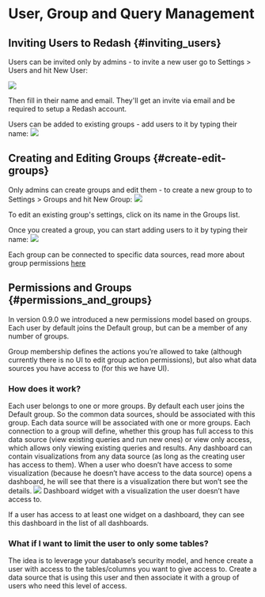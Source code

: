 # User, Group and Query Management

## Inviting Users to Redash {#inviting_users}

Users can be invited only by admins - to invite a new user go to Settings > Users and hit New User:

![](../assets/invite_new_user.png)

Then fill in their name and email. They'll get an invite via email and be required to setup a Redash account.

Users can be added to existing groups - add users to it by typing their name:
![](../assets/view_only_group.png)

## Creating and Editing Groups {#create-edit-groups}

Only admins can create groups and edit them - to create a new group to to Settings > Groups and hit New Group:
![](../assets/group_settings.png)

To edit an existing group's settings, click on its name in the Groups list.

Once you created a group, you can start adding users to it by typing their name:
![](../assets/view_only_group.png)

Each group can be connected to specific data sources, read more about group permissions [here](#permissions_and_groups.md)

## Permissions and Groups {#permissions_and_groups}

In version 0.9.0 we introduced a new permissions model based on groups. Each user by default joins the Default group, but can be a member of any number of groups.

Group membership defines the actions you’re allowed to take (although currently there is no UI to edit group action permissions), but also what data sources you have access to (for this we have UI).

### How does it work?

Each user belongs to one or more groups. By default each user joins the Default group. So the common data sources, should be associated with this group.
Each data source will be associated with one or more groups. Each connection to a group will define, whether this group has full access to this data source (view existing queries and run new ones) or view only access, which allows only viewing existing queries and results.
Any dashboard can contain visualizations from any data source (as long as the creating user has access to them). When a user who doesn’t have access to some visualization (because he doesn’t have access to the data source) opens a dashboard, he will see that there is a visualization there but won’t see the details.
![](/assets/restricted_dashboard.png)
Dashboard widget with a visualization the user doesn’t have access to.

If a user has access to at least one widget on a dashboard, they can see this dashboard in the list of all dashboards.

### What if I want to limit the user to only some tables?

The idea is to leverage your database’s security model, and hence create a user with access to the tables/columns you want to give access to. Create a data source that is using this user and then associate it with a group of users who need this level of access.
